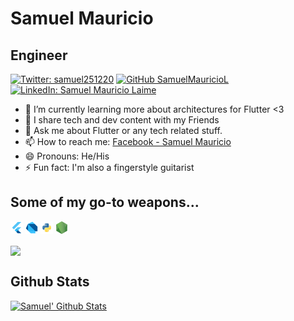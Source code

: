 # Samuel Mauricio
## Engineer

[![Twitter: samuel251220](https://img.shields.io/twitter/follow/samuel251220?label=Follow%20%40samuel251220&style=social)](https://twitter.com/samuel251220)
[![GitHub SamuelMauricioL](https://img.shields.io/github/followers/SamuelMauricioL?style=social)](https://github.com/SamuelMauricioL)
[![LinkedIn: Samuel Mauricio Laime](https://img.shields.io/badge/SamuelMauricio-blue?style=flat-square&logo=Linkedin&logoColor=white&link=https://www.linkedin.com/in/samuel-mauricio-laime-b63707174/)](https://www.linkedin.com/in/samuel-mauricio-laime-b63707174/)

- 🌱 I’m currently learning more about architectures for Flutter <3
- 👯 I share tech and dev content with my Friends
- 💬 Ask me about Flutter or any tech related stuff.
- 📫 How to reach me: [Facebook - Samuel Mauricio](https://www.facebook.com/profile.php?id=100009112301977)
- 😄 Pronouns: He/His
- ⚡ Fun fact: I'm also a fingerstyle guitarist

## Some of my go-to weapons...

<code><img height="20" src="https://raw.githubusercontent.com/github/explore/80688e429a7d4ef2fca1e82350fe8e3517d3494d/topics/flutter/flutter.png"></code>
<code><img height="20" src="https://raw.githubusercontent.com/github/explore/80688e429a7d4ef2fca1e82350fe8e3517d3494d/topics/dart/dart.png"></code>
<code><img height="20" src="https://raw.githubusercontent.com/github/explore/80688e429a7d4ef2fca1e82350fe8e3517d3494d/topics/python/python.png"></code>
<code><img height="20" src="https://raw.githubusercontent.com/github/explore/80688e429a7d4ef2fca1e82350fe8e3517d3494d/topics/nodejs/nodejs.png"></code>

<a href="https://github.com/SamuelMauricioL">
  <img align="center" src="https://github-readme-stats.vercel.app/api/top-langs/?username=SamuelMauricioL&theme=light&hide_langs_below=1" />
</a>

## Github Stats

[![Samuel' Github Stats](https://github-readme-stats.vercel.app/api?username=SamuelMauricioL&count_private=true&theme=default&show_icons=true)](https://github.com/SamuelMauricioL)

